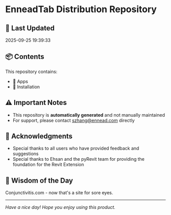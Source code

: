 # EnneadTab Distribution Repository

## 📅 Last Updated
2025-09-25 19:39:33



## 📦 Contents
This repository contains:
- 📂 Apps
- 📂 Installation

## ⚠️ Important Notes
- This repository is **automatically generated** and not manually maintained
- For support, please contact szhang@ennead.com directly

## 🙏 Acknowledgments
- Special thanks to all users who have provided feedback and suggestions
- Special thanks to Ehsan and the pyRevit team for providing the foundation for the Revit Extension

## 💭 Wisdom of the Day
Conjunctivitis.com - now that's a site for sore eyes.

---
*Have a nice day! Hope you enjoy using this product.*

